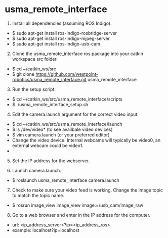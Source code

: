 usma_remote_interface
=====================
1. Install all dependencies (assuming ROS Indigo).
 * $ sudo apt-get install ros-indigo-rosbridge-server
 * $ sudo apt-get install ros-indigo-mjpeg-server
 * $ sudo apt-get install ros-indigo-usb-cam
 
2. Clone the usma_remote_interface ros package into your catkin workspace src folder.
  * $ cd ~/catkin_ws/src
  * $ git clone https://github.com/westpoint-robotics/usma_remote_interface.git usma_remote_interface
  
3. Run the setup script.
  * $ cd ~/catkin_ws/src/usma_remote_interface/scripts
  * $ ./usma_remote_interface_setup.sh

4. Edit the camera.launch argument for the correct video input.
  * $ cd ~/catkin_ws/src/usma_remote_interface/launch
  * $ ls /dev/video* (to see availbale video devices)
  * $ vim camera.launch (or your preferred editor)
  * Change the video device. Internal webcams will typically be video0, an external webcam could be video1.
  * <arg name="video_device" default="/dev/video1" />

5. Set the IP address for the webserver.

6. Launch camera.launch.
  * $ roslaunch usma_remote_interface camera.launch

7. Check to make sure your video feed is working.  Change the image topic to match the topic name.
  * $ rosrun image_view image_view image:=/usb_cam/image_raw

8. Go to a web browser and enter in the IP address for the computer.
  * url:   \<ip_address_server\>?ip=\<ip_address_ros\>
  * example:   localhost?ip=localhost
